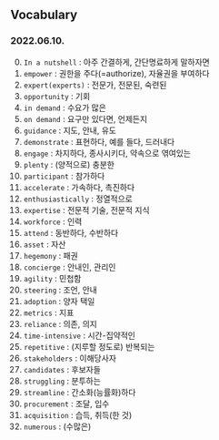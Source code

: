 ## Vocabulary 
### 2022.06.10.
0. `In a nutshell` : 아주 간결하게, 간단명료하게 말하자면  
1. `empower` : 권한을 주다(=authorize), 자율권을 부여하다  
2. `expert(experts)` : 전문가, 전문된, 숙련된  
3. `opportunity` : 기회  
4. `in demand` : 수요가 많은  
5. `on demand` : 요구만 있다면, 언제든지  
6. `guidance` : 지도, 안내, 유도  
7. `demonstrate` : 표현하다, 예를 들다, 드러내다  
8. `engage` : 차지하다, 종사시키다, 약속으로 엮여있는  
9. `plenty` : (양적으로) 충분한  
10. `participant` : 참가하다  
11. `accelerate` : 가속하다, 촉진하다  
12. `enthusiastically` : 정열적으로  
13. `expertise` : 전문적 기술, 전문적 지식  
14. `workforce` : 인력  
15. `attend` : 동반하다, 수반하다  
16. `asset` : 자산  
17. `hegemony` : 패권  
18. `concierge` : 안내인, 관리인  
19. `agility` : 민첩함  
20. `steering` : 조언, 안내  
21. `adoption` : 양자 택일  
22. `metrics` : 지표  
23. `reliance` : 의존, 의지  
24. `time-intensive` : 시간-집약적인  
25. `repetitive` : (지루할 정도로) 반복되는  
26. `stakeholders` : 이해당사자  
27. `candidates` : 후보자들  
28. `struggling` : 분투하는  
29. `streamline` : 간소화(능률화)하다  
30. `procurement` : 조달, 입수  
31. `acquisition` : 습득, 취득(한 것)  
32. `numerous` : (수많은)  
